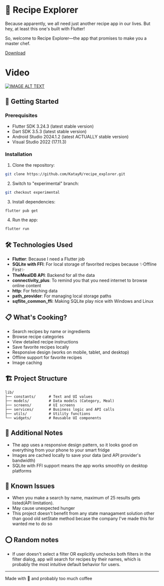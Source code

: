 # 🍳 Recipe Explorer

Because apparently, we all need just another recipe app in our lives. But hey, at least this one's built with Flutter!

So, welcome to Recipe Explorer—the app that promises to make you a master chef.

[Download](https://github.com/KatayR/recipe_explorer/releases/download/v2/app-release.apk)

# Video
[![IMAGE ALT TEXT](https://i.ytimg.com/vi/NuWcoQqPGF4/hqdefault.jpg)](https://youtu.be/NuWcoQqPGF4 "Recipe Explorer Demo")

## 🚀 Getting Started

### Prerequisites
- Flutter SDK 3.24.3 (latest stable version)
- Dart SDK 3.5.3 (latest stable version)
- Android Studio 2024.1.2 (latest ACTUALLY stable version)
- Visual Studio 2022 (17.11.3)

### Installation

1. Clone the repository:
```bash
git clone https://github.com/KatayR/recipe_explorer.git
```

2. Switch to "experimental" branch:
```bash
git checkout experimental
```

3. Install dependencies:
```bash
flutter pub get
```

4. Run the app:
```bash
flutter run
```

## 🛠️ Technologies Used

- **Flutter**: Because I need a Flutter job
- **SQLite with FFI**: For local storage of favorited recipes because ✨Offline First✨
- **TheMealDB API**: Backend for all the data
- **connectivity_plus**: To remind you that you need internet to browse online content
- **http**: For fetching data
- **path_provider**: For managing local storage paths
- **sqflite_common_ffi**: Making SQLite play nice with Windows and Linux

## 📋 What's Cooking?

- Search recipes by name or ingredients
- Browse recipe categories
- View detailed recipe instructions
- Save favorite recipes locally
- Responsive design (works on mobile, tablet, and desktop)
- Offline support for favorite recipes
- Image caching

## 🏗️ Project Structure

```
lib/
├── constants/      # Text and UI values
├── models/         # Data models (Category, Meal)
├── screens/        # UI screens
├── services/       # Business logic and API calls
├── utils/          # Utility functions
└── widgets/        # Reusable UI components
```

## 📝 Additional Notes

- The app uses a responsive design pattern, so it looks good on everything from your phone to your smart fridge
- Images are cached locally to save your data (and API provider's bandwidth)
- SQLite with FFI support means the app works smoothly on desktop platforms

## 🐛 Known Issues
- When you make a search by name, maximum of 25 results gets listed(API limitation). 
- May cause unexpected hunger
- This project doesn't benefit from any state managament solution other than good old setState method becase the company I've made this for wanted me to do so

## ⭕ Random notes
- If user doesn't select a filter OR explicitly unchecks both filters in the filter dialog, app will search for recipes by their names, which is probably the most intuitive default behavior for users.

---
Made with 💖 and probably too much coffee
